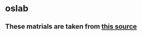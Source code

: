 # oslab
## These matrials are taken from [this source](https://maker.pro/linux/tutorial/basic-linux-commands-for-beginners) 
